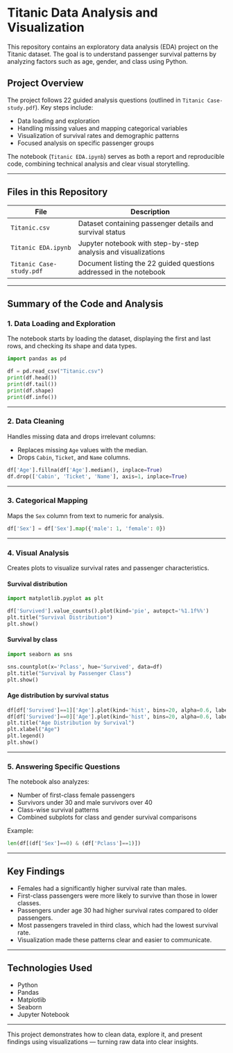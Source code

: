 # Titanic Data Analysis and Visualization

This repository contains an exploratory data analysis (EDA) project on the Titanic dataset.
The goal is to understand passenger survival patterns by analyzing factors such as age, gender, and class using Python.

## Project Overview

The project follows 22 guided analysis questions (outlined in `Titanic Case-study.pdf`).
Key steps include:

* Data loading and exploration
* Handling missing values and mapping categorical variables
* Visualization of survival rates and demographic patterns
* Focused analysis on specific passenger groups

The notebook (`Titanic EDA.ipynb`) serves as both a report and reproducible code, combining technical analysis and clear visual storytelling.

---

## Files in this Repository

| File                     | Description                                                        |
| ------------------------ | ------------------------------------------------------------------ |
| `Titanic.csv`            | Dataset containing passenger details and survival status           |
| `Titanic EDA.ipynb`      | Jupyter notebook with step-by-step analysis and visualizations     |
| `Titanic Case-study.pdf` | Document listing the 22 guided questions addressed in the notebook |

---

## Summary of the Code and Analysis

### 1. Data Loading and Exploration

The notebook starts by loading the dataset, displaying the first and last rows, and checking its shape and data types.

```python
import pandas as pd

df = pd.read_csv("Titanic.csv")
print(df.head())
print(df.tail())
print(df.shape)
print(df.info())
```

---

### 2. Data Cleaning

Handles missing data and drops irrelevant columns:

* Replaces missing `Age` values with the median.
* Drops `Cabin`, `Ticket`, and `Name` columns.

```python
df['Age'].fillna(df['Age'].median(), inplace=True)
df.drop(['Cabin', 'Ticket', 'Name'], axis=1, inplace=True)
```

---

### 3. Categorical Mapping

Maps the `Sex` column from text to numeric for analysis.

```python
df['Sex'] = df['Sex'].map({'male': 1, 'female': 0})
```

---

### 4. Visual Analysis

Creates plots to visualize survival rates and passenger characteristics.

#### Survival distribution

```python
import matplotlib.pyplot as plt

df['Survived'].value_counts().plot(kind='pie', autopct='%1.1f%%')
plt.title("Survival Distribution")
plt.show()
```

#### Survival by class

```python
import seaborn as sns

sns.countplot(x='Pclass', hue='Survived', data=df)
plt.title("Survival by Passenger Class")
plt.show()
```

#### Age distribution by survival status

```python
df[df['Survived']==1]['Age'].plot(kind='hist', bins=20, alpha=0.6, label='Survived')
df[df['Survived']==0]['Age'].plot(kind='hist', bins=20, alpha=0.6, label='Not Survived')
plt.title("Age Distribution by Survival")
plt.xlabel("Age")
plt.legend()
plt.show()
```

---

### 5. Answering Specific Questions

The notebook also analyzes:

* Number of first-class female passengers
* Survivors under 30 and male survivors over 40
* Class-wise survival patterns
* Combined subplots for class and gender survival comparisons

Example:

```python
len(df[(df['Sex']==0) & (df['Pclass']==1)])
```

---

## Key Findings

* Females had a significantly higher survival rate than males.
* First-class passengers were more likely to survive than those in lower classes.
* Passengers under age 30 had higher survival rates compared to older passengers.
* Most passengers traveled in third class, which had the lowest survival rate.
* Visualization made these patterns clear and easier to communicate.

---

## Technologies Used

* Python
* Pandas
* Matplotlib
* Seaborn
* Jupyter Notebook

---

This project demonstrates how to clean data, explore it, and present findings using visualizations — turning raw data into clear insights.
